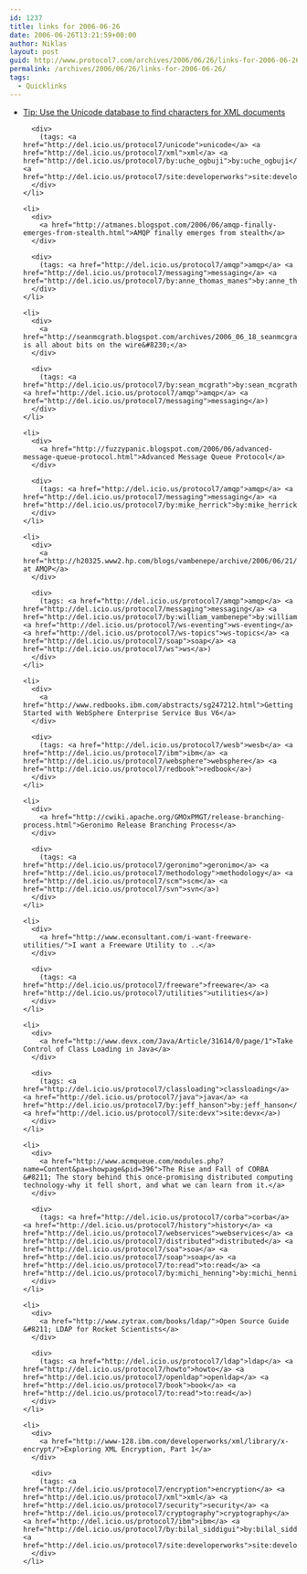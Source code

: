 ```yaml
---
id: 1237
title: links for 2006-06-26
date: 2006-06-26T13:21:59+00:00
author: Niklas
layout: post
guid: http://www.protocol7.com/archives/2006/06/26/links-for-2006-06-26/
permalink: /archives/2006/06/26/links-for-2006-06-26/
tags:
  - Quicklinks
---
```

<div class='microid-29976b1888826821ab459cd5460f2f620a92eded'>
  <ul>
    <li>
      <div>
        <a href="http://www-128.ibm.com/developerworks/xml/library/x-tipunidb.html">Tip: Use the Unicode database to find characters for XML documents</a>
      </div>
      
      <div>
        (tags: <a href="http://del.icio.us/protocol7/unicode">unicode</a> <a href="http://del.icio.us/protocol7/xml">xml</a> <a href="http://del.icio.us/protocol7/by:uche_ogbuji">by:uche_ogbuji</a> <a href="http://del.icio.us/protocol7/site:developerworks">site:developerworks</a>)
      </div>
    </li>
    
    <li>
      <div>
        <a href="http://atmanes.blogspot.com/2006/06/amqp-finally-emerges-from-stealth.html">AMQP finally emerges from stealth</a>
      </div>
      
      <div>
        (tags: <a href="http://del.icio.us/protocol7/amqp">amqp</a> <a href="http://del.icio.us/protocol7/messaging">messaging</a> <a href="http://del.icio.us/protocol7/by:anne_thomas_manes">by:anne_thomas_manes</a>)
      </div>
    </li>
    
    <li>
      <div>
        <a href="http://seanmcgrath.blogspot.com/archives/2006_06_18_seanmcgrath_archive.html#115096923958588870">It is all about bits on the wire&#8230;</a>
      </div>
      
      <div>
        (tags: <a href="http://del.icio.us/protocol7/by:sean_mcgrath">by:sean_mcgrath</a> <a href="http://del.icio.us/protocol7/amqp">amqp</a> <a href="http://del.icio.us/protocol7/messaging">messaging</a>)
      </div>
    </li>
    
    <li>
      <div>
        <a href="http://fuzzypanic.blogspot.com/2006/06/advanced-message-queue-protocol.html">Advanced Message Queue Protocol</a>
      </div>
      
      <div>
        (tags: <a href="http://del.icio.us/protocol7/amqp">amqp</a> <a href="http://del.icio.us/protocol7/messaging">messaging</a> <a href="http://del.icio.us/protocol7/by:mike_herrick">by:mike_herrick</a>)
      </div>
    </li>
    
    <li>
      <div>
        <a href="http://h20325.www2.hp.com/blogs/vambenepe/archive/2006/06/21/1201.html">Looking at AMQP</a>
      </div>
      
      <div>
        (tags: <a href="http://del.icio.us/protocol7/amqp">amqp</a> <a href="http://del.icio.us/protocol7/messaging">messaging</a> <a href="http://del.icio.us/protocol7/by:william_vambenepe">by:william_vambenepe</a> <a href="http://del.icio.us/protocol7/ws-eventing">ws-eventing</a> <a href="http://del.icio.us/protocol7/ws-topics">ws-topics</a> <a href="http://del.icio.us/protocol7/soap">soap</a> <a href="http://del.icio.us/protocol7/ws">ws</a>)
      </div>
    </li>
    
    <li>
      <div>
        <a href="http://www.redbooks.ibm.com/abstracts/sg247212.html">Getting Started with WebSphere Enterprise Service Bus V6</a>
      </div>
      
      <div>
        (tags: <a href="http://del.icio.us/protocol7/wesb">wesb</a> <a href="http://del.icio.us/protocol7/ibm">ibm</a> <a href="http://del.icio.us/protocol7/websphere">websphere</a> <a href="http://del.icio.us/protocol7/redbook">redbook</a>)
      </div>
    </li>
    
    <li>
      <div>
        <a href="http://cwiki.apache.org/GMOxPMGT/release-branching-process.html">Geronimo Release Branching Process</a>
      </div>
      
      <div>
        (tags: <a href="http://del.icio.us/protocol7/geronimo">geronimo</a> <a href="http://del.icio.us/protocol7/methodology">methodology</a> <a href="http://del.icio.us/protocol7/scm">scm</a> <a href="http://del.icio.us/protocol7/svn">svn</a>)
      </div>
    </li>
    
    <li>
      <div>
        <a href="http://www.econsultant.com/i-want-freeware-utilities/">I want a Freeware Utility to ..</a>
      </div>
      
      <div>
        (tags: <a href="http://del.icio.us/protocol7/freeware">freeware</a> <a href="http://del.icio.us/protocol7/utilities">utilities</a>)
      </div>
    </li>
    
    <li>
      <div>
        <a href="http://www.devx.com/Java/Article/31614/0/page/1">Take Control of Class Loading in Java</a>
      </div>
      
      <div>
        (tags: <a href="http://del.icio.us/protocol7/classloading">classloading</a> <a href="http://del.icio.us/protocol7/java">java</a> <a href="http://del.icio.us/protocol7/by:jeff_hanson">by:jeff_hanson</a> <a href="http://del.icio.us/protocol7/site:devx">site:devx</a>)
      </div>
    </li>
    
    <li>
      <div>
        <a href="http://www.acmqueue.com/modules.php?name=Content&pa=showpage&pid=396">The Rise and Fall of CORBA &#8211; The story behind this once-promising distributed computing technology-why it fell short, and what we can learn from it.</a>
      </div>
      
      <div>
        (tags: <a href="http://del.icio.us/protocol7/corba">corba</a> <a href="http://del.icio.us/protocol7/history">history</a> <a href="http://del.icio.us/protocol7/webservices">webservices</a> <a href="http://del.icio.us/protocol7/distributed">distributed</a> <a href="http://del.icio.us/protocol7/soa">soa</a> <a href="http://del.icio.us/protocol7/soap">soap</a> <a href="http://del.icio.us/protocol7/to:read">to:read</a> <a href="http://del.icio.us/protocol7/by:michi_henning">by:michi_henning</a>)
      </div>
    </li>
    
    <li>
      <div>
        <a href="http://www.zytrax.com/books/ldap/">Open Source Guide &#8211; LDAP for Rocket Scientists</a>
      </div>
      
      <div>
        (tags: <a href="http://del.icio.us/protocol7/ldap">ldap</a> <a href="http://del.icio.us/protocol7/howto">howto</a> <a href="http://del.icio.us/protocol7/openldap">openldap</a> <a href="http://del.icio.us/protocol7/book">book</a> <a href="http://del.icio.us/protocol7/to:read">to:read</a>)
      </div>
    </li>
    
    <li>
      <div>
        <a href="http://www-128.ibm.com/developerworks/xml/library/x-encrypt/">Exploring XML Encryption, Part 1</a>
      </div>
      
      <div>
        (tags: <a href="http://del.icio.us/protocol7/encryption">encryption</a> <a href="http://del.icio.us/protocol7/xml">xml</a> <a href="http://del.icio.us/protocol7/security">security</a> <a href="http://del.icio.us/protocol7/cryptography">cryptography</a> <a href="http://del.icio.us/protocol7/ibm">ibm</a> <a href="http://del.icio.us/protocol7/by:bilal_siddigui">by:bilal_siddigui</a> <a href="http://del.icio.us/protocol7/site:developerworks">site:developerworks</a>)
      </div>
    </li>
  </ul>
</div>